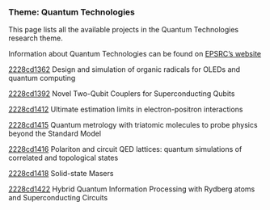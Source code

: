 ### Theme: Quantum Technologies

This page lists all the available projects in the Quantum Technologies research theme.

Information about Quantum Technologies can be found on [EPSRC’s website](https://www.ukri.org/what-we-offer/browse-our-areas-of-investment-and-support/quantum-technologies-theme/)

[2228cd1362](../projects/2228cd1362.md) Design and simulation of organic radicals for OLEDs and quantum computing

[2228cd1392](../projects/2228cd1392.md) Novel Two-Qubit Couplers for Superconducting Qubits

[2228cd1412](../projects/2228cd1412.md) Ultimate estimation limits in electron-positron interactions

[2228cd1415](../projects/2228cd1415.md) Quantum metrology with triatomic molecules to probe physics beyond the Standard Model

[2228cd1416](../projects/2228cd1416.md) Polariton and circuit QED lattices: quantum simulations of correlated and topological states

[2228cd1418](../projects/2228cd1418.md) Solid-state Masers

[2228cd1422](../projects/2228cd1422.md) Hybrid Quantum Information Processing with Rydberg atoms and Superconducting Circuits

